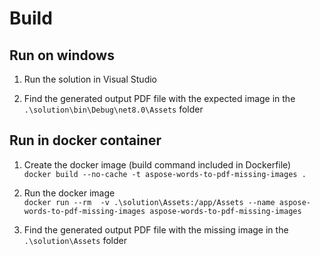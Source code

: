 # Build

## Run on windows

1. Run the solution in Visual Studio

2. Find the generated output PDF file with the expected image in the `.\solution\bin\Debug\net8.0\Assets` folder

## Run in docker container

1. Create the docker image (build command included in Dockerfile)  
   `docker build --no-cache -t aspose-words-to-pdf-missing-images .`

2. Run the docker image  
   `docker run --rm  -v .\solution\Assets:/app/Assets --name aspose-words-to-pdf-missing-images aspose-words-to-pdf-missing-images`

3. Find the generated output PDF file with the missing image in the `.\solution\Assets` folder
